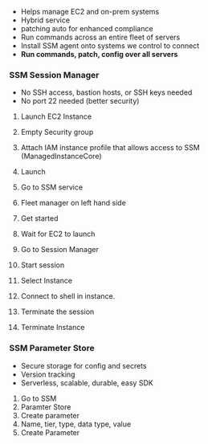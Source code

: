 - Helps manage EC2 and on-prem systems
- Hybrid service
- patching auto for enhanced compliance
- Run commands across an entire fleet of servers
- Install SSM agent onto systems we control to connect
- **Run commands, patch, config over all servers**

### SSM Session Manager
- No SSH access, bastion hosts, or SSH keys needed
- No port 22 needed (better security)


1. Launch EC2 Instance
2. Empty Security group
3. Attach IAM instance profile that allows access to SSM (ManagedInstanceCore)
4. Launch
5. Go to SSM service
6. Fleet manager on left hand side
7. Get started
8. Wait for EC2 to launch
9. Go to Session Manager
10. Start session
11. Select Instance
12. Connect to shell in instance.




1. Terminate the session
2. Terminate Instance


### SSM Parameter Store
- Secure storage for config and secrets
- Version tracking
- Serverless, scalable, durable, easy SDK

1. Go to SSM
2. Paramter Store
3. Create parameter
4. Name, tier, type, data type, value
5. Create Parameter
